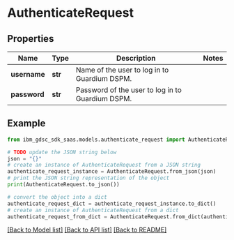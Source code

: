 # AuthenticateRequest


## Properties

Name | Type | Description | Notes
------------ | ------------- | ------------- | -------------
**username** | **str** | Name of the user to log in to Guardium DSPM. | 
**password** | **str** | Password of the user to log in to Guardium DSPM. | 

## Example

```python
from ibm_gdsc_sdk_saas.models.authenticate_request import AuthenticateRequest

# TODO update the JSON string below
json = "{}"
# create an instance of AuthenticateRequest from a JSON string
authenticate_request_instance = AuthenticateRequest.from_json(json)
# print the JSON string representation of the object
print(AuthenticateRequest.to_json())

# convert the object into a dict
authenticate_request_dict = authenticate_request_instance.to_dict()
# create an instance of AuthenticateRequest from a dict
authenticate_request_from_dict = AuthenticateRequest.from_dict(authenticate_request_dict)
```
[[Back to Model list]](../README.md#documentation-for-models) [[Back to API list]](../README.md#documentation-for-api-endpoints) [[Back to README]](../README.md)


